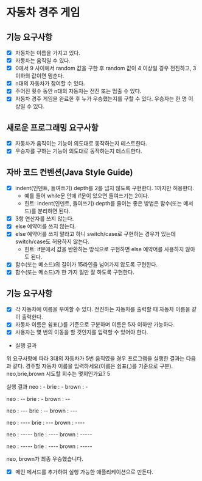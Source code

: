 # 자동차 경주 게임

## 기능 요구사항
- [x] 자동차는 이름을 가지고 있다.
- [x] 자동차는 움직일 수 있다.
- [x] 0에서 9 사이에서 random 값을 구한 후 random 값이 4 이상일 경우 전진하고, 3 이하의 값이면 멈춘다.
- [x] n대의 자동차가 참여할 수 있다.
- [x] 주어진 횟수 동안 n대의 자동차는 전진 또는 멈출 수 있다.
- [x] 자동차 경주 게임을 완료한 후 누가 우승했는지를 구할 수 있다. 우승자는 한 명 이상일 수 있다.

## 새로운 프로그래밍 요구사항
- [x] 자동차가 움직이는 기능이 의도대로 동작하는지 테스트한다.
- [x] 우승자를 구하는 기능이 의도대로 동작하는지 테스트한다.

## 자바 코드 컨벤션(Java Style Guide)
- [x] indent(인덴트, 들여쓰기) depth를 2를 넘지 않도록 구현한다. 1까지만 허용한다.
    - 예를 들어 while문 안에 if문이 있으면 들여쓰기는 2이다.
    - 힌트: indent(인덴트, 들여쓰기) depth를 줄이는 좋은 방법은 함수(또는 메서드)를 분리하면 된다.
- [x] 3항 연산자를 쓰지 않는다.
- [x] else 예약어를 쓰지 않는다.
- [x] else 예약어를 쓰지 말라고 하니 switch/case로 구현하는 경우가 있는데 switch/case도 허용하지 않는다.
    - 힌트: if문에서 값을 반환하는 방식으로 구현하면 else 예약어를 사용하지 않아도 된다.
- [x] 함수(또는 메소드)의 길이가 15라인을 넘어가지 않도록 구현한다.
- [x] 함수(또는 메소드)가 한 가지 일만 잘 하도록 구현한다.

## 기능 요구사항
- [x] 각 자동차에 이름을 부여할 수 있다. 전진하는 자동차를 출력할 때 자동차 이름을 같이 출력한다.
- [x] 자동차 이름은 쉼표(,)를 기준으로 구분하며 이름은 5자 이하만 가능하다.
- [x] 사용자는 몇 번의 이동을 할 것인지를 입력할 수 있어야 한다.

- 실행 결과

위 요구사항에 따라 3대의 자동차가 5번 움직였을 경우 프로그램을 실행한 결과는 다음과 같다.
경주할 자동차 이름을 입력하세요(이름은 쉼표(,)를 기준으로 구분).
neo,brie,brown
시도할 회수는 몇회인가요?
5

실행 결과
neo : -
brie : -
brown : -

neo : --
brie : -
brown : --

neo : ---
brie : --
brown : ---

neo : ----
brie : ---
brown : ----

neo : -----
brie : ----
brown : -----

neo : -----
brie : ----
brown : -----

neo, brown가 최종 우승했습니다.

- [x] 메인 메서드를 추가하여 실행 가능한 애플리케이션으로 만든다.